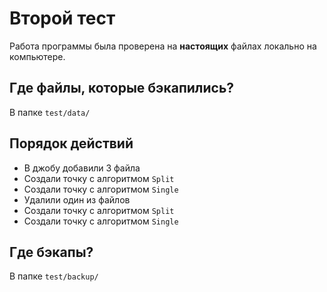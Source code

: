 # Второй тест
Работа программы была проверена на **настоящих** файлах локально на компьютере.

## Где файлы, которые бэкапились?
В папке `test/data/`

## Порядок действий
* В джобу добавили 3 файла
* Создали точку с алгоритмом `Split`
* Создали точку с алгоритмом `Single`
* Удалили один из файлов
* Создали точку с алгоритмом `Split`
* Создали точку с алгоритмом `Single`

## Где бэкапы?
В папке `test/backup/`
